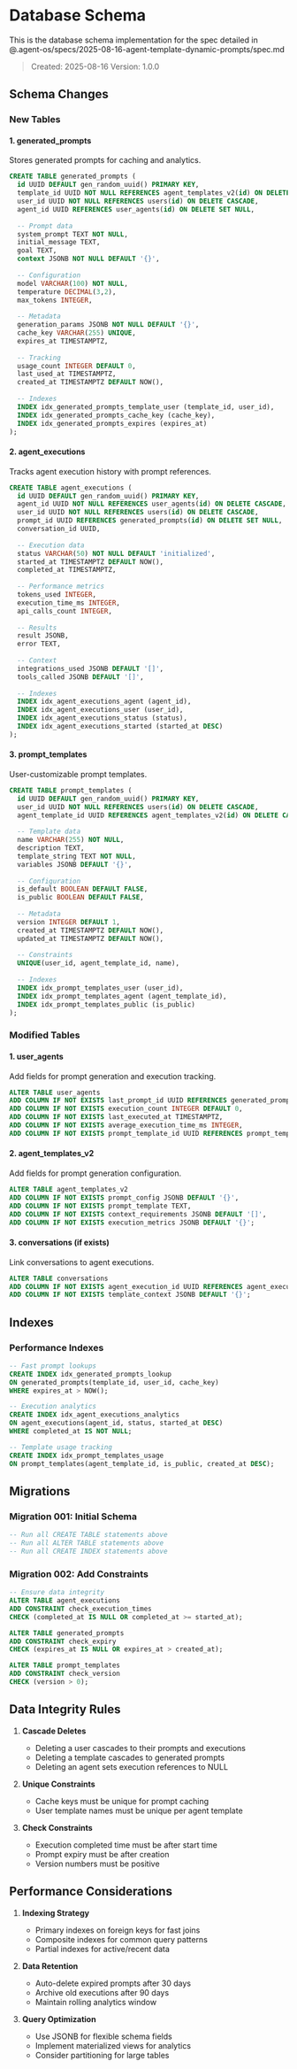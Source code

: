 # Database Schema

This is the database schema implementation for the spec detailed in @.agent-os/specs/2025-08-16-agent-template-dynamic-prompts/spec.md

> Created: 2025-08-16
> Version: 1.0.0

## Schema Changes

### New Tables

#### 1. generated_prompts

Stores generated prompts for caching and analytics.

```sql
CREATE TABLE generated_prompts (
  id UUID DEFAULT gen_random_uuid() PRIMARY KEY,
  template_id UUID NOT NULL REFERENCES agent_templates_v2(id) ON DELETE CASCADE,
  user_id UUID NOT NULL REFERENCES users(id) ON DELETE CASCADE,
  agent_id UUID REFERENCES user_agents(id) ON DELETE SET NULL,
  
  -- Prompt data
  system_prompt TEXT NOT NULL,
  initial_message TEXT,
  goal TEXT,
  context JSONB NOT NULL DEFAULT '{}',
  
  -- Configuration
  model VARCHAR(100) NOT NULL,
  temperature DECIMAL(3,2),
  max_tokens INTEGER,
  
  -- Metadata
  generation_params JSONB NOT NULL DEFAULT '{}',
  cache_key VARCHAR(255) UNIQUE,
  expires_at TIMESTAMPTZ,
  
  -- Tracking
  usage_count INTEGER DEFAULT 0,
  last_used_at TIMESTAMPTZ,
  created_at TIMESTAMPTZ DEFAULT NOW(),
  
  -- Indexes
  INDEX idx_generated_prompts_template_user (template_id, user_id),
  INDEX idx_generated_prompts_cache_key (cache_key),
  INDEX idx_generated_prompts_expires (expires_at)
);
```

#### 2. agent_executions

Tracks agent execution history with prompt references.

```sql
CREATE TABLE agent_executions (
  id UUID DEFAULT gen_random_uuid() PRIMARY KEY,
  agent_id UUID NOT NULL REFERENCES user_agents(id) ON DELETE CASCADE,
  user_id UUID NOT NULL REFERENCES users(id) ON DELETE CASCADE,
  prompt_id UUID REFERENCES generated_prompts(id) ON DELETE SET NULL,
  conversation_id UUID,
  
  -- Execution data
  status VARCHAR(50) NOT NULL DEFAULT 'initialized',
  started_at TIMESTAMPTZ DEFAULT NOW(),
  completed_at TIMESTAMPTZ,
  
  -- Performance metrics
  tokens_used INTEGER,
  execution_time_ms INTEGER,
  api_calls_count INTEGER,
  
  -- Results
  result JSONB,
  error TEXT,
  
  -- Context
  integrations_used JSONB DEFAULT '[]',
  tools_called JSONB DEFAULT '[]',
  
  -- Indexes
  INDEX idx_agent_executions_agent (agent_id),
  INDEX idx_agent_executions_user (user_id),
  INDEX idx_agent_executions_status (status),
  INDEX idx_agent_executions_started (started_at DESC)
);
```

#### 3. prompt_templates

User-customizable prompt templates.

```sql
CREATE TABLE prompt_templates (
  id UUID DEFAULT gen_random_uuid() PRIMARY KEY,
  user_id UUID NOT NULL REFERENCES users(id) ON DELETE CASCADE,
  agent_template_id UUID REFERENCES agent_templates_v2(id) ON DELETE CASCADE,
  
  -- Template data
  name VARCHAR(255) NOT NULL,
  description TEXT,
  template_string TEXT NOT NULL,
  variables JSONB DEFAULT '{}',
  
  -- Configuration
  is_default BOOLEAN DEFAULT FALSE,
  is_public BOOLEAN DEFAULT FALSE,
  
  -- Metadata
  version INTEGER DEFAULT 1,
  created_at TIMESTAMPTZ DEFAULT NOW(),
  updated_at TIMESTAMPTZ DEFAULT NOW(),
  
  -- Constraints
  UNIQUE(user_id, agent_template_id, name),
  
  -- Indexes
  INDEX idx_prompt_templates_user (user_id),
  INDEX idx_prompt_templates_agent (agent_template_id),
  INDEX idx_prompt_templates_public (is_public)
);
```

### Modified Tables

#### 1. user_agents

Add fields for prompt generation and execution tracking.

```sql
ALTER TABLE user_agents 
ADD COLUMN IF NOT EXISTS last_prompt_id UUID REFERENCES generated_prompts(id),
ADD COLUMN IF NOT EXISTS execution_count INTEGER DEFAULT 0,
ADD COLUMN IF NOT EXISTS last_executed_at TIMESTAMPTZ,
ADD COLUMN IF NOT EXISTS average_execution_time_ms INTEGER,
ADD COLUMN IF NOT EXISTS prompt_template_id UUID REFERENCES prompt_templates(id);
```

#### 2. agent_templates_v2

Add fields for prompt generation configuration.

```sql
ALTER TABLE agent_templates_v2
ADD COLUMN IF NOT EXISTS prompt_config JSONB DEFAULT '{}',
ADD COLUMN IF NOT EXISTS prompt_template TEXT,
ADD COLUMN IF NOT EXISTS context_requirements JSONB DEFAULT '[]',
ADD COLUMN IF NOT EXISTS execution_metrics JSONB DEFAULT '{}';
```

#### 3. conversations (if exists)

Link conversations to agent executions.

```sql
ALTER TABLE conversations
ADD COLUMN IF NOT EXISTS agent_execution_id UUID REFERENCES agent_executions(id),
ADD COLUMN IF NOT EXISTS template_context JSONB DEFAULT '{}';
```

## Indexes

### Performance Indexes

```sql
-- Fast prompt lookups
CREATE INDEX idx_generated_prompts_lookup 
ON generated_prompts(template_id, user_id, cache_key) 
WHERE expires_at > NOW();

-- Execution analytics
CREATE INDEX idx_agent_executions_analytics
ON agent_executions(agent_id, status, started_at DESC)
WHERE completed_at IS NOT NULL;

-- Template usage tracking
CREATE INDEX idx_prompt_templates_usage
ON prompt_templates(agent_template_id, is_public, created_at DESC);
```

## Migrations

### Migration 001: Initial Schema

```sql
-- Run all CREATE TABLE statements above
-- Run all ALTER TABLE statements above
-- Run all CREATE INDEX statements above
```

### Migration 002: Add Constraints

```sql
-- Ensure data integrity
ALTER TABLE agent_executions
ADD CONSTRAINT check_execution_times 
CHECK (completed_at IS NULL OR completed_at >= started_at);

ALTER TABLE generated_prompts
ADD CONSTRAINT check_expiry 
CHECK (expires_at IS NULL OR expires_at > created_at);

ALTER TABLE prompt_templates
ADD CONSTRAINT check_version 
CHECK (version > 0);
```

## Data Integrity Rules

1. **Cascade Deletes**
   - Deleting a user cascades to their prompts and executions
   - Deleting a template cascades to generated prompts
   - Deleting an agent sets execution references to NULL

2. **Unique Constraints**
   - Cache keys must be unique for prompt caching
   - User template names must be unique per agent template

3. **Check Constraints**
   - Execution completed time must be after start time
   - Prompt expiry must be after creation
   - Version numbers must be positive

## Performance Considerations

1. **Indexing Strategy**
   - Primary indexes on foreign keys for fast joins
   - Composite indexes for common query patterns
   - Partial indexes for active/recent data

2. **Data Retention**
   - Auto-delete expired prompts after 30 days
   - Archive old executions after 90 days
   - Maintain rolling analytics window

3. **Query Optimization**
   - Use JSONB for flexible schema fields
   - Implement materialized views for analytics
   - Consider partitioning for large tables